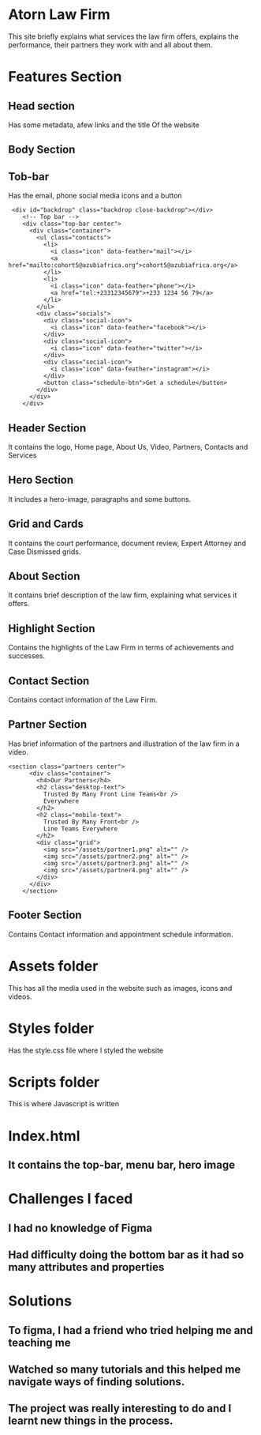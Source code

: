 # Atorn Law Firm
This site briefly explains what services the law firm offers, explains the performance, their partners they work with and all about them.
# Features Section
## Head section
Has some metadata, afew links and the title Of the website

## Body Section
## Tob-bar
Has the email, phone  social media icons and a button
```
 <div id="backdrop" class="backdrop close-backdrop"></div>
    <!-- Top bar -->
    <div class="top-bar center">
      <div class="container">
        <ul class="contacts">
          <li>
            <i class="icon" data-feather="mail"></i>
            <a href="mailto:cohort5@azubiafrica.org">cohort5@azubiafrica.org</a>
          </li>
          <li>
            <i class="icon" data-feather="phone"></i>
            <a href="tel:+23312345679">+233 1234 56 79</a>
          </li>
        </ul>
        <div class="socials">
          <div class="social-icon">
            <i class="icon" data-feather="facebook"></i>
          </div>
          <div class="social-icon">
            <i class="icon" data-feather="twitter"></i>
          </div>
          <div class="social-icon">
            <i class="icon" data-feather="instagram"></i>
          </div>
          <button class="schedule-btn">Get a schedule</button>
        </div>
      </div>
    </div>
```
## Header Section
It contains the logo, Home page, About Us, Video, Partners, Contacts and Services

## Hero Section
It includes a hero-image, paragraphs and some buttons.

## Grid and Cards
It contains the court performance, document review, Expert Attorney and Case Dismissed grids.

## About Section
It contains brief description of the law firm, explaining what services it offers.

## Highlight Section
Contains the highlights of the Law Firm in terms of achievements and successes.

## Contact Section
Contains contact information of the Law Firm.

## Partner Section
Has brief information of the partners and illustration of the law firm in a video.
```
<section class="partners center">
      <div class="container">
        <h4>Our Partners</h4>
        <h2 class="desktop-text">
          Trusted By Many Front Line Teams<br />
          Everywhere
        </h2>
        <h2 class="mobile-text">
          Trusted By Many Front<br />
          Line Teams Everywhere
        </h2>
        <div class="grid">
          <img src="/assets/partner1.png" alt="" />
          <img src="/assets/partner2.png" alt="" />
          <img src="/assets/partner3.png" alt="" />
          <img src="/assets/partner4.png" alt="" />
        </div>
      </div>
    </section>
```    
## Footer Section
Contains Contact information and appointment schedule information.

# Assets folder
This has all the media used in the website such as images, icons and videos.

# Styles folder
Has the style.css file where I styled the website

# Scripts folder
This is where Javascript is written

# Index.html
## It contains the top-bar, menu bar, hero image

# Challenges I faced
## I had no knowledge of Figma
## Had difficulty doing the bottom bar as it had so many attributes and properties

# Solutions

## To figma, I had a friend who tried helping me and teaching me
## Watched so many tutorials and this helped me navigate ways of finding solutions.
## The project was really interesting to do and I learnt new things in the process.
